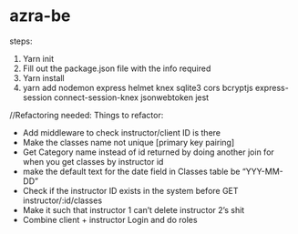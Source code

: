 # azra-be

steps:
1) Yarn init
2) Fill out the package.json file with the info required
2) Yarn install
3) yarn add nodemon express helmet knex sqlite3 cors bcryptjs express-session connect-session-knex jsonwebtoken jest


//Refactoring needed:
Things to refactor:

- Add middleware to check instructor/client ID is there 
- Make the classes name not unique [primary key pairing]
- Get Category name instead of id returned by doing another join for when you get classes by instructor id
- make the default text for the date field in Classes table be “YYY-MM-DD”
- Check if the instructor ID exists in the system before GET instructor/:id/classes
- Make it such that instructor 1 can’t delete instructor 2’s shit
- Combine client + instructor Login and do roles

